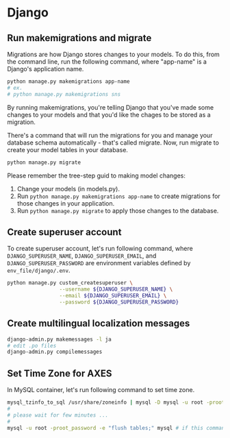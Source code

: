 # Django
## Run makemigrations and migrate
Migrations are how Django stores changes to your models. To do this, from the command line, run the following command, where "app-name" is a Django's application name.

```bash
python manage.py makemigrations app-name
# ex.
# python manage.py makemigrations sns
```

By running makemigrations, you're telling Django that you've made some changes to your models and that you'd like the chages to be stored as a migration.

There's a command that will run the migrations for you and manage your database schema automatically - that's called migrate.
Now, run migrate to create your model tables in your database.

```bash
python manage.py migrate
```

Please remember the tree-step guid to making model changes:
1. Change your models (in models.py).
1. Run `python manage.py makemigrations app-name` to create migrations for those changes in your application.
1. Run `python manage.py migrate` to apply those changes to the database.

## Create superuser account
To create superuser account, let's run following command, where `DJANGO_SUPERUSER_NAME`, `DJANGO_SUPERUSER_EMAIL`, and `DJANGO_SUPERUSER_PASSWORD` are environment variables
defined by `env_file/django/.env`.

```bash
python manage.py custom_createsuperuser \
                 --username ${DJANGO_SUPERUSER_NAME} \
                 --email ${DJANGO_SUPERUSER_EMAIL} \
                 --password ${DJANGO_SUPERUSER_PASSWORD}
```

## Create multilingual localization messages
```bash
django-admin.py makemessages -l ja
# edit .po files
django-admin.py compilemessages
```

## Set Time Zone for AXES
In MySQL container, let's run following command to set time zone.

```bash
mysql_tzinfo_to_sql /usr/share/zoneinfo | mysql -D mysql -u root -proot_password # Must not set space between "-p" and "root_password".
#
# please wait for few minutes ...
#
mysql -u root -proot_password -e "flush tables;" mysql # if this command succeeded, no message is displayed.
```
